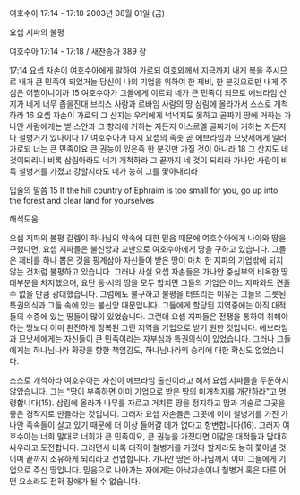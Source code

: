 여호수아 17:14 - 17:18 
2003년 08월 01일 (금)

요셉 지파의 불평



여호수아 17:14 - 17:18 / 새찬송가 389 장


17:14 요셉 자손이 여호수아에게 말하여 가로되 여호와께서 지금까지 내게 복을 주시므로 내가 큰 민족이 되었거늘 당신이 나의 기업을 위하여 한 제비, 한 분깃으로만 내게 주심은 어찜이니이까
15 여호수아가 그들에게 이르되 네가 큰 민족이 되므로 에브라임 산지가 네게 너무 좁을진대 브리스 사람과 르바임 사람의 땅 삼림에 올라가서 스스로 개척하라
16 요셉 자손이 가로되 그 산지는 우리에게 넉넉지도 못하고 골짜기 땅에 거하는 가나안 사람에게는 벧 스안과 그 향리에 거하는 자든지 이스르엘 골짜기에 거하는 자든지 다 철병거가 있나이다
17 여호수아가 다시 요셉의 족솟 곧 에브라임과 므낫세에게 일러 가로되 너는 큰 민족이요 큰 권능이 있은즉 한 분깃만 가질 것이 아니라
18 그 산지도 네 것이되리니 비록 삼림아라도 네가 개척하라 그 끝까지 네 것이 되리라 가나안 사람이 비록 철병거를 가졌고 강할지라도 네가 능히 그를 쫓아내리라

입술의 말씀
15 If the hill country of Ephraim is too small for you, go up into the forest and clear land for yourselves

해석도움





오셉 지파의 불평
갈렙이 하나님의 약속에 대한 믿음 때문에 여호수아에게 나아와 땅을 구했다면, 요셉 지파들은 불신앙과 교만으로 여호수아에게 땅을 구하고 있습니다.  그들은 제비를 하나 뽑은 것을 핑계삼아 자신들이 받은 땅이 마치 한 지파의 기업밖에 되지 않는 것처럼 불평하고 있습니다.  그러나 사실 요셉 자손들은 가나안 중심부의 비옥한 땅 대부분을 차지했으며, 요단 동·서의 땅을 모두 합치면 그들의 기업은 어느 지파와도 견줄 수 없을 만큼 광대했습니다.  그럼에도 불구하고 불평을 터뜨리는 이유는 그들의 그릇된 특권의식과 그들 속에 있는 불신앙 때문입니다.  그들에게 할당된 지역중에는 아직 대적들의 수중에 있는 땅들이 많이 있었습니다.  그런데 요셉 지파들은 전쟁을 통하여 취해야 하는 땅보다 이미 완전하게 정복된 그런 지역을 기업으로 받기 원한 것입니다.  에브라임과 므낫세에게는 자신들이 큰 민족이라는 자부심과 특권의식이 있었습니다.  그러나 그들에게는 하나님나라 확장을 향한 책임감도, 하나님나라의 승리에 대한 확신도 없었습니다.

스스로 개척하라
여호수아는 자신이 에브라임 출신이라고 해서 요셉 지파들을 두둔하지 않았습니다.  그는 "땅이 부족하면 이미 기업으로 받은 땅의 미개척지를 개간하라"고 명령합니다(15).  삼림에 올라가 나무를 자르고 거치른 땅을 정지하고 땀과 기술로 그곳을 좋은 경작지로 만들라는 것입니다.  그러자 요셉 자손들은 그곳에 이미 철병거를 가진 가나안 족속들이 살고 있기 때문에 더 이상 들어갈 데가 없다고 항변합니다(16).  그러자 여호수아는 너희 말대로 너희가 큰 민족이요, 큰 권능을 가졌다면 이같은 대적들과 담대히 싸우라고 도전합니다.  그러면서 비록 대적이 철병거를 가졌다 할지라도 능히 쫓아낼 것이며 끝까지 소유하게 되리라고 선업합니다.  가나안 땅은 하나님께서 이미 그들에게 기업으로 주신 땅입니다.  믿음으로 나아가는 자에게는 아낙자손이나 철병거 혹은 다른 어떤 요소라도 전혀 장애가 될 수 없습니다.